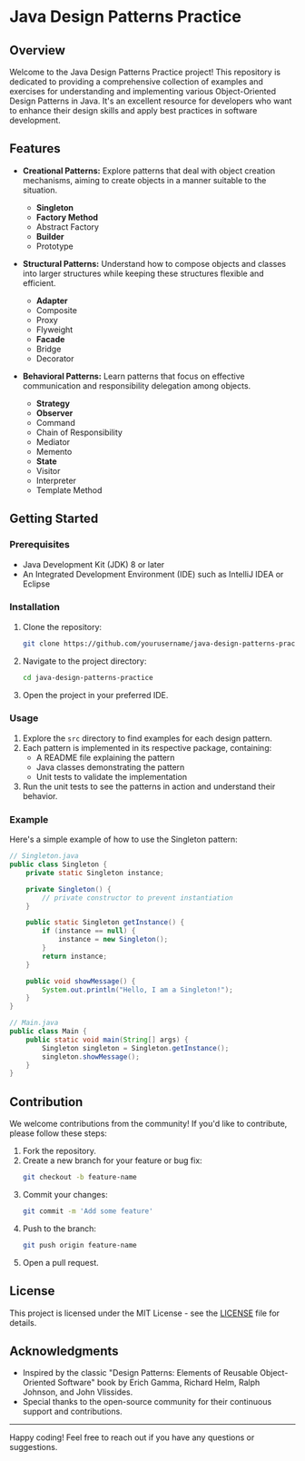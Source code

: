 # Java Design Patterns Practice

## Overview

Welcome to the Java Design Patterns Practice project! This repository is dedicated to providing a comprehensive collection of examples and exercises for understanding and implementing various Object-Oriented Design Patterns in Java. It's an excellent resource for developers who want to enhance their design skills and apply best practices in software development.

## Features

- **Creational Patterns:** Explore patterns that deal with object creation mechanisms, aiming to create objects in a manner suitable to the situation.
  - **Singleton**
  - **Factory Method**
  - Abstract Factory
  - **Builder**
  - Prototype

- **Structural Patterns:** Understand how to compose objects and classes into larger structures while keeping these structures flexible and efficient.
  - **Adapter**
  - Composite
  - Proxy
  - Flyweight
  - **Facade**
  - Bridge
  - Decorator

- **Behavioral Patterns:** Learn patterns that focus on effective communication and responsibility delegation among objects.
  - **Strategy**
  - **Observer**
  - Command
  - Chain of Responsibility
  - Mediator
  - Memento
  - **State**
  - Visitor
  - Interpreter
  - Template Method

## Getting Started

### Prerequisites

- Java Development Kit (JDK) 8 or later
- An Integrated Development Environment (IDE) such as IntelliJ IDEA or Eclipse

### Installation

1. Clone the repository:
   ```bash
   git clone https://github.com/yourusername/java-design-patterns-practice.git
   ```
2. Navigate to the project directory:
   ```bash
   cd java-design-patterns-practice
   ```
3. Open the project in your preferred IDE.

### Usage

1. Explore the `src` directory to find examples for each design pattern.
2. Each pattern is implemented in its respective package, containing:
   - A README file explaining the pattern
   - Java classes demonstrating the pattern
   - Unit tests to validate the implementation
3. Run the unit tests to see the patterns in action and understand their behavior.

### Example

Here's a simple example of how to use the Singleton pattern:

```java
// Singleton.java
public class Singleton {
    private static Singleton instance;

    private Singleton() {
        // private constructor to prevent instantiation
    }

    public static Singleton getInstance() {
        if (instance == null) {
            instance = new Singleton();
        }
        return instance;
    }

    public void showMessage() {
        System.out.println("Hello, I am a Singleton!");
    }
}

// Main.java
public class Main {
    public static void main(String[] args) {
        Singleton singleton = Singleton.getInstance();
        singleton.showMessage();
    }
}
```

## Contribution

We welcome contributions from the community! If you'd like to contribute, please follow these steps:

1. Fork the repository.
2. Create a new branch for your feature or bug fix:
   ```bash
   git checkout -b feature-name
   ```
3. Commit your changes:
   ```bash
   git commit -m 'Add some feature'
   ```
4. Push to the branch:
   ```bash
   git push origin feature-name
   ```
5. Open a pull request.

## License

This project is licensed under the MIT License - see the [LICENSE](LICENSE) file for details.

## Acknowledgments

- Inspired by the classic "Design Patterns: Elements of Reusable Object-Oriented Software" book by Erich Gamma, Richard Helm, Ralph Johnson, and John Vlissides.
- Special thanks to the open-source community for their continuous support and contributions.

---

Happy coding! Feel free to reach out if you have any questions or suggestions.